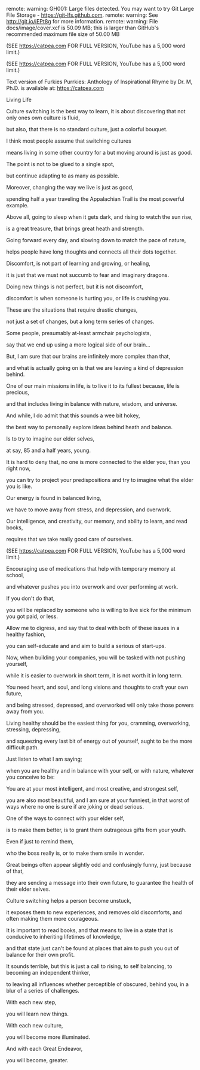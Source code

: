 remote: warning: GH001: Large files detected. You may want to try Git Large File Storage - https://git-lfs.github.com.
remote: warning: See http://git.io/iEPt8g for more information.
remote: warning: File docs/image/cover.xcf is 50.09 MB; this is larger than GitHub's recommended maximum file size of 50.00 MB


(SEE https://catpea.com FOR FULL VERSION, YouTube has a 5,000 word limit.)


(SEE https://catpea.com FOR FULL VERSION, YouTube has a 5,000 word limit.)









Text version of Furkies Purrkies: Anthology of Inspirational Rhyme by Dr. M, Ph.D. is available at: https://catpea.com

Living Life

Culture switching is the best way to learn, it is about discovering that not only ones own culture is fluid,

but also, that there is no standard culture, just a colorful bouquet.

I think most people assume that switching cultures

means living in some other country for a but moving around is just as good.

The point is not to be glued to a single spot,

but continue adapting to as many as possible.

Moreover, changing the way we live is just as good,

spending half a year traveling the Appalachian Trail is the most powerful example.

Above all, going to sleep when it gets dark, and rising to watch the sun rise,

is a great treasure, that brings great heath and strength.

Going forward every day, and slowing down to match the pace of nature,

helps people have long thoughts and connects all their dots together.

Discomfort, is not part of learning and growing, or healing,

it is just that we must not succumb to fear and imaginary dragons.

Doing new things is not perfect, but it is not discomfort,

discomfort is when someone is hurting you, or life is crushing you.

These are the situations that require drastic changes,

not just a set of changes, but a long term series of changes.

Some people, presumably at-least armchair psychologists,

say that we end up using a more logical side of our brain...

But, I am sure that our brains are infinitely more complex than that,

and what is actually going on is that we are leaving a kind of depression behind.

One of our main missions in life, is to live it to its fullest because, life is precious,

and that includes living in balance with nature, wisdom, and universe.

And while, I do admit that this sounds a wee bit hokey,

the best way to personally explore ideas behind heath and balance.

Is to try to imagine our elder selves,

at say, 85 and a half years, young.

It is hard to deny that, no one is more connected to the elder you, than you right now,

you can try to project your predispositions and try to imagine what the elder you is like.

Our energy is found in balanced living,

we have to move away from stress, and depression, and overwork.

Our intelligence, and creativity, our memory, and ability to learn, and read books,

requires that we take really good care of ourselves.

(SEE https://catpea.com FOR FULL VERSION, YouTube has a 5,000 word limit.)

Encouraging use of medications that help with temporary memory at school,

and whatever pushes you into overwork and over performing at work.

If you don't do that,

you will be replaced by someone who is willing to live sick for the minimum you got paid, or less.

Allow me to digress, and say that to deal with both of these issues in a healthy fashion,

you can self-educate and and aim to build a serious of start-ups.

Now, when building your companies, you will be tasked with not pushing yourself,

while it is easier to overwork in short term, it is not worth it in long term.

You need heart, and soul, and long visions and thoughts to craft your own future,

and being stressed, depressed, and overworked will only take those powers away from you.

Living healthy should be the easiest thing for you, cramming, overworking, stressing, depressing,

and squeezing every last bit of energy out of yourself, aught to be the more difficult path.

Just listen to what I am saying;

when you are healthy and in balance with your self, or with nature, whatever you conceive to be:

You are at your most intelligent, and most creative, and strongest self,

you are also most beautiful, and I am sure at your funniest, in that worst of ways where no one is sure if are joking or dead serious.

One of the ways to connect with your elder self,

is to make them better, is to grant them outrageous gifts from your youth.

Even if just to remind them,

who the boss really is, or to make them smile in wonder.

Great beings often appear slightly odd and confusingly funny, just because of that,

they are sending a message into their own future, to guarantee the health of their elder selves.

Culture switching helps a person become unstuck,

it exposes them to new experiences, and removes old discomforts, and often making them more courageous.

It is important to read books, and that means to live in a state that is conducive to inheriting lifetimes of knowledge,

and that state just can't be found at places that aim to push you out of balance for their own profit.

It sounds terrible, but this is just a call to rising, to self balancing, to becoming an independent thinker,

to leaving all influences whether perceptible of obscured, behind you, in a blur of a series of challenges.

With each new step,

you will learn new things.

With each new culture,

you will become more illuminated.

And with each Great Endeavor,

you will become, greater.
